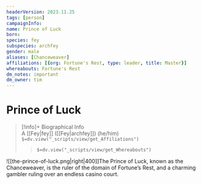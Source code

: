 ```yaml
---
headerVersion: 2023.11.25
tags: [person]
campaignInfo:
name: Prince of Luck
born:
species: fey
subspecies: archfey
gender: male
aliases: [Chanceweaver]
affiliations: [{org: Fortune's Rest, type: leader, title: Master}]
whereabouts: Fortune's Rest
dm_notes: important
dm_owner: tim
---
```

# Prince of Luck
>[!info]+ Biographical Info  
> A [[Fey|fey]] ([[Fey|archfey]]) (he/him)  
> `$=dv.view("_scripts/view/get_Affiliations")`  
>> `$=dv.view("_scripts/view/get_Whereabouts")`

![[the-prince-of-luck.png|right|400]]The Prince of Luck, known as the Chanceweaver, is the ruler of the domain of Fortune’s Rest, and a charming gambler ruling over an endless casino court. 